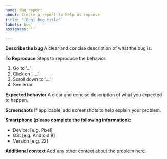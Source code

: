 ```yaml
---
name: Bug report
about: Create a report to help us improve
title: "[Bug] Bug title"
labels: bug
assignees: ''

---
```


**Describe the bug**
A clear and concise description of what the bug is.

**To Reproduce**
Steps to reproduce the behavior:
1. Go to '...'
2. Click on '....'
3. Scroll down to '....'
4. See error

**Expected behavior**
A clear and concise description of what you expected to happen.

**Screenshots**
If applicable, add screenshots to help explain your problem.

**Smartphone (please complete the following information):**
 - Device: [e.g. Pixel]
 - OS: [e.g. Android 9]
 - Version [e.g. 22]

**Additional context**
Add any other context about the problem here.
